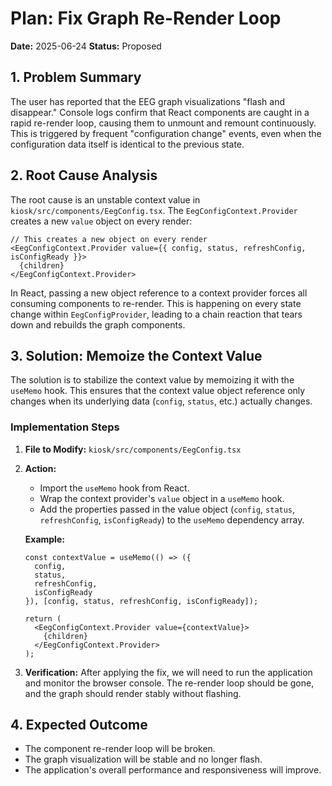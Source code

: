 # Plan: Fix Graph Re-Render Loop

**Date:** 2025-06-24
**Status:** Proposed

## 1. Problem Summary

The user has reported that the EEG graph visualizations "flash and disappear." Console logs confirm that React components are caught in a rapid re-render loop, causing them to unmount and remount continuously. This is triggered by frequent "configuration change" events, even when the configuration data itself is identical to the previous state.

## 2. Root Cause Analysis

The root cause is an unstable context value in `kiosk/src/components/EegConfig.tsx`. The `EegConfigContext.Provider` creates a new `value` object on every render:

```tsx
// This creates a new object on every render
<EegConfigContext.Provider value={{ config, status, refreshConfig, isConfigReady }}>
  {children}
</EegConfigContext.Provider>
```

In React, passing a new object reference to a context provider forces all consuming components to re-render. This is happening on every state change within `EegConfigProvider`, leading to a chain reaction that tears down and rebuilds the graph components.

## 3. Solution: Memoize the Context Value

The solution is to stabilize the context value by memoizing it with the `useMemo` hook. This ensures that the context value object reference only changes when its underlying data (`config`, `status`, etc.) actually changes.

### Implementation Steps

1.  **File to Modify:** `kiosk/src/components/EegConfig.tsx`

2.  **Action:**
    *   Import the `useMemo` hook from React.
    *   Wrap the context provider's `value` object in a `useMemo` hook.
    *   Add the properties passed in the value object (`config`, `status`, `refreshConfig`, `isConfigReady`) to the `useMemo` dependency array.

    **Example:**
    ```tsx
    const contextValue = useMemo(() => ({
      config,
      status,
      refreshConfig,
      isConfigReady
    }), [config, status, refreshConfig, isConfigReady]);

    return (
      <EegConfigContext.Provider value={contextValue}>
        {children}
      </EegConfigContext.Provider>
    );
    ```

3.  **Verification:** After applying the fix, we will need to run the application and monitor the browser console. The re-render loop should be gone, and the graph should render stably without flashing.

## 4. Expected Outcome

- The component re-render loop will be broken.
- The graph visualization will be stable and no longer flash.
- The application's overall performance and responsiveness will improve.